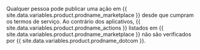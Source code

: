 Qualquer pessoa pode publicar uma ação em {{ site.data.variables.product.prodname_marketplace }} desde que cumpram os termos de serviço. Ao contrário dos aplicativos, {{ site.data.variables.product.prodname_actions }} listados em {{ site.data.variables.product.prodname_marketplace }} não são verificados por {{ site.data.variables.product.prodname_dotcom }}.